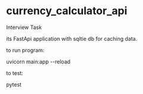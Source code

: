 # currency_calculator_api
Interview Task


its FastApi application with sqltie db for caching data.

to run program:

uvicorn main:app --reload

to test:

pytest
